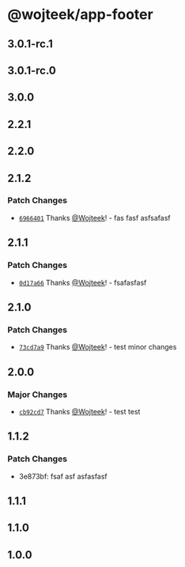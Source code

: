 # @wojteek/app-footer

## 3.0.1-rc.1

## 3.0.1-rc.0

## 3.0.0

## 2.2.1

## 2.2.0

## 2.1.2

### Patch Changes

- [`6966401`](https://github.com/Wojteek/test-gh-registry/commit/69664010c0b30429c32ced475a06f802d9c85536) Thanks [@Wojteek](https://github.com/Wojteek)! - fas fasf asfsafasf

## 2.1.1

### Patch Changes

- [`0d17a66`](https://github.com/Wojteek/test-gh-registry/commit/0d17a6662c20a0b0751fcdbe2d9d9d9d80722201) Thanks [@Wojteek](https://github.com/Wojteek)! - fsafasfasf

## 2.1.0

### Patch Changes

- [`73cd7a9`](https://github.com/Wojteek/test-gh-registry/commit/73cd7a92e97b8cb8d588b5d332de95849d4a117c) Thanks [@Wojteek](https://github.com/Wojteek)! - test minor changes

## 2.0.0

### Major Changes

- [`cb92cd7`](https://github.com/Wojteek/test-gh-registry/commit/cb92cd725afa3d226bc6f314f9a0b1f50e4eec31) Thanks [@Wojteek](https://github.com/Wojteek)! - test test

## 1.1.2

### Patch Changes

- 3e873bf: fsaf asf asfasfasf

## 1.1.1

## 1.1.0

## 1.0.0
